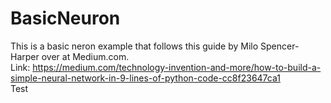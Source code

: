 ﻿# BasicNeuron
This is a basic neron example that follows this guide by Milo Spencer-Harper over at Medium.com.  
Link: https://medium.com/technology-invention-and-more/how-to-build-a-simple-neural-network-in-9-lines-of-python-code-cc8f23647ca1  
Test
